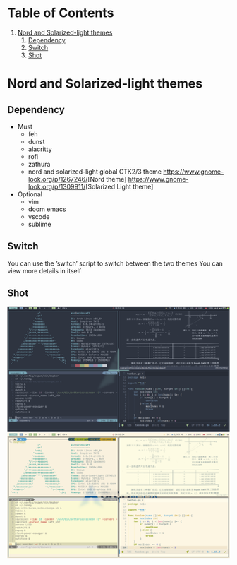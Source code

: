 
# Table of Contents

1.  [Nord and Solarized-light themes](#org4cccde5)
    1.  [Dependency](#org4be0e32)
    2.  [Switch](#orga199709)
    3.  [Shot](#orgac6dcdc)


<a id="org4cccde5"></a>

# Nord and Solarized-light themes


<a id="org4be0e32"></a>

## Dependency

-   Must
    -   feh
    -   dunst
    -   alacritty
    -   rofi
    -   zathura
    -   nord and solarized-light global GTK2/3 theme
        <https://www.gnome-look.org/p/1267246/>[Nord theme]
        <https://www.gnome-look.org/p/1309911/>[Solarized Light theme]
-   Optional
    -   vim
    -   doom emacs
    -   vscode
    -   sublime


<a id="orga199709"></a>

## Switch

You can use the &rsquo;switch&rsquo; script to switch between the two themes
You can view more details in itself


<a id="orgac6dcdc"></a>

## Shot

![img](./shot/Nord.png)
![img](./shot/Solar.png)

